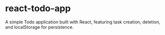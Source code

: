 # react-todo-app
A simple Todo application built with React, featuring task creation, deletion, and localStorage for persistence.
